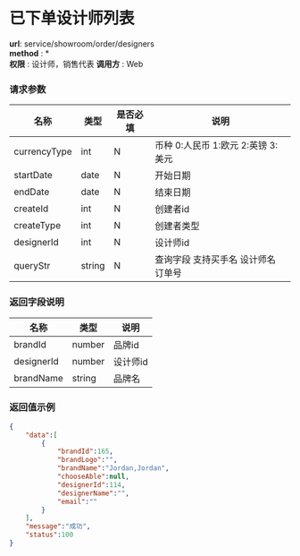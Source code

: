 已下单设计师列表
=======

**url**: service/showroom/order/designers  
**method** : *  
**权限** : 设计师，销售代表
**调用方** : Web

### 请求参数

|   名称   	    |  类型  | 是否必填   |   说明   |
|--------------|--------|----------|----------|
|currencyType  |  int   |    N     |币种 0:人民币 1:欧元 2:英镑 3:美元|
|startDate     |  date  |    N     |开始日期   |
|endDate       |  date  |    N     |结束日期   |
|createId      |  int   |    N     |创建者id   |
|createType    |  int   |    N     |创建者类型  |
|designerId    |  int   |    N     |设计师id  |
|queryStr    |  string   |    N     |查询字段 支持买手名 设计师名 订单号|

### 返回字段说明

|   名称   |  类型  |   说明   |
|----------|--------|----------|
| brandId  | number | 品牌id    |
| designerId| number | 设计师id   |
| brandName| string | 品牌名   |

### 返回值示例

```json
{
	"data":[
		{
			"brandId":165,
			"brandLogo":"",
			"brandName":"Jordan,Jordan",
			"chooseAble":null,
			"designerId":114,
			"designerName":"",
			"email":""
		}
	],
	"message":"成功",
	"status":100
}
```